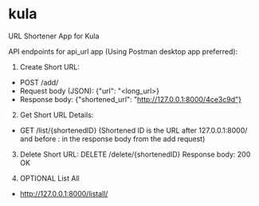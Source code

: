 # kula
URL Shortener App for Kula


API endpoints for api_url app (Using Postman desktop app preferred):

1. Create Short URL:
- POST /add/
- Request body (JSON): {"url": "<long_url>}
- Response body: {"shortened_url": "http://127.0.0.1:8000/4ce3c9d"}

2. Get Short URL Details:
- GET /list/{shortenedID}
(Shortened ID is the URL after 127.0.0.1:8000/ and before : in the response body from the add request)

3. Delete Short URL:
DELETE /delete/{shortenedID}
Response body: 200 OK


4. OPTIONAL List All
- http://127.0.0.1:8000/listall/
